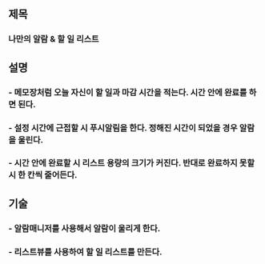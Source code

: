 ## 제목 
### 나만의 알람 & 할 일 리스트
## 설명
### - 메모장처럼 오늘 자신이 할 일과 마감 시간을 적는다. 시간 안에 완료를 하면 된다.
### - 설정 시간에 근접할 시 푸시알림을 한다. 정해진 시간이 되었을 경우 알람을 울린다.
### - 시간 안에 완료할 시 리스트 용량의 크기가 커진다. 반대로 완료하지 못할시 한 칸씩 줄어든다.
## 기술
### - 알람매니저를 사용해서 알람이 울리게 한다.
### - 리스트뷰를 사용하여 할 일 리스트를 만든다.
